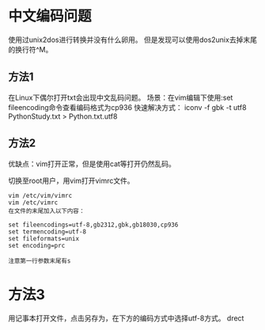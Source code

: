 # 中文编码问题

使用过unix2dos进行转换并没有什么卵用。
但是发现可以使用dos2unix去掉末尾的换行符^M。

## 方法1
在Linux下偶尔打开txt会出现中文乱码问题。
场景：在vim编辑下使用:set fileencoding命令查看编码格式为cp936
快速解决方式： iconv -f gbk -t utf8 PythonStudy.txt > Python.txt.utf8

## 方法2
优缺点：vim打开正常，但是使用cat等打开仍然乱码。

切换至root用户，用vim打开vimrc文件。

```
vim /etc/vim/vimrc
vim /etc/vimrc
在文件的末尾加入以下内容：

set fileencodings=utf-8,gb2312,gbk,gb18030,cp936
set termencoding=utf-8
set fileformats=unix
set encoding=prc

注意第一行参数末尾有s
```

# 方法3
用记事本打开文件，点击另存为，在下方的编码方式中选择utf-8方式。
drect


